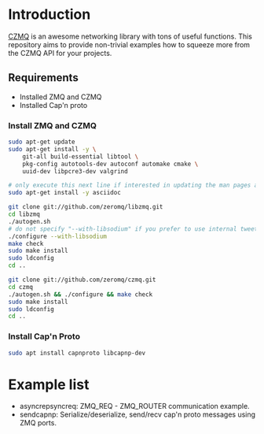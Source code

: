 # Introduction

[CZMQ](http://czmq.zeromq.org) is an awesome networking library with tons of useful functions. This repository aims to provide non-trivial examples how to squeeze more from the CZMQ API for your projects.

## Requirements

- Installed ZMQ and CZMQ
- Installed Cap'n proto

### Install ZMQ and CZMQ
```bash
sudo apt-get update
sudo apt-get install -y \
    git-all build-essential libtool \
    pkg-config autotools-dev autoconf automake cmake \
    uuid-dev libpcre3-dev valgrind

# only execute this next line if interested in updating the man pages as well (adds to build time):
sudo apt-get install -y asciidoc
```

```bash
git clone git://github.com/zeromq/libzmq.git
cd libzmq
./autogen.sh
# do not specify "--with-libsodium" if you prefer to use internal tweetnacl security implementation (recommended for development)
./configure --with-libsodium
make check
sudo make install
sudo ldconfig
cd ..

git clone git://github.com/zeromq/czmq.git
cd czmq
./autogen.sh && ./configure && make check
sudo make install
sudo ldconfig
cd ..
```

### Install Cap'n Proto

```bash
sudo apt install capnproto libcapnp-dev
```

# Example list
* asyncrepsyncreq: ZMQ_REQ - ZMQ_ROUTER communication example.
* sendcapnp: Serialize/deserialize, send/recv cap'n proto messages using ZMQ ports.

